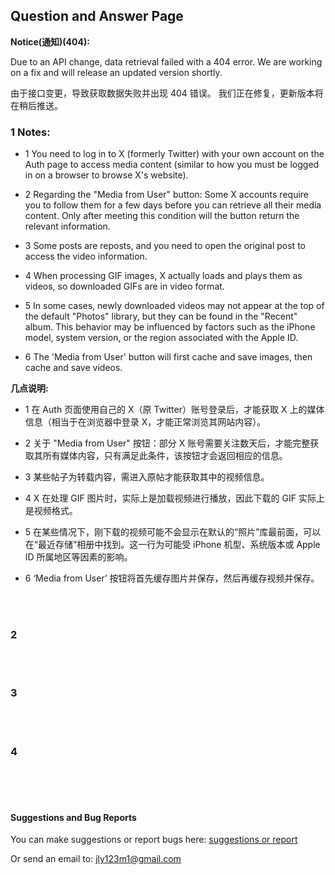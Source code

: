 ## Question and Answer Page



**Notice(通知)(404):**

Due to an API change, data retrieval failed with a 404 error.
We are working on a fix and will release an updated version shortly.

由于接口变更，导致获取数据失败并出现 404 错误。
我们正在修复，更新版本将在稍后推送。


### 1  Notes:

- 1  You need to log in to X (formerly Twitter) with your own account on the Auth page to access media content (similar to how you must be logged in on a browser to browse X's website).

- 2  Regarding the "Media from User" button: Some X accounts require you to follow them for a few days before you can retrieve all their media content. Only after meeting this condition will the button return the relevant information.

- 3  Some posts are reposts, and you need to open the original post to access the video information.

- 4  When processing GIF images, X actually loads and plays them as videos, so downloaded GIFs are in video format.

- 5  In some cases, newly downloaded videos may not appear at the top of the default "Photos" library, but they can be found in the "Recent" album. This behavior may be influenced by factors such as the iPhone model, system version, or the region associated with the Apple ID.

- 6  The 'Media from User' button will first cache and save images, then cache and save videos.

**几点说明:**
- 1  在 Auth 页面使用自己的 X（原 Twitter）账号登录后，才能获取 X 上的媒体信息（相当于在浏览器中登录 X，才能正常浏览其网站内容）。

- 2  关于 "Media from User" 按钮：部分 X 账号需要关注数天后，才能完整获取其所有媒体内容，只有满足此条件，该按钮才会返回相应的信息。

- 3  某些帖子为转载内容，需进入原帖才能获取其中的视频信息。

- 4  X 在处理 GIF 图片时，实际上是加载视频进行播放，因此下载的 GIF 实际上是视频格式。

- 5  在某些情况下，刚下载的视频可能不会显示在默认的“照片”库最前面，可以在“最近存储”相册中找到。这一行为可能受 iPhone 机型、系统版本或 Apple ID 所属地区等因素的影响。

- 6  ‘Media from User’ 按钮将首先缓存图片并保存，然后再缓存视频并保存。

<br>
<br>

### 2


<br>
<br>

### 3

<br>
<br>

### 4





<br>
<br> 
<br> 



#### Suggestions and Bug Reports



You can make suggestions or report bugs here: <a href="https://github.com/skelet8801/TwTown/issues" target="_blank">suggestions or report</a>

Or send an email to: jly123m1@gmail.com
